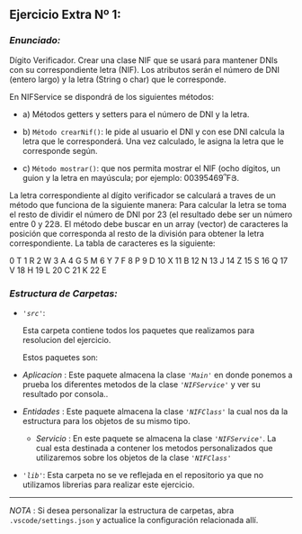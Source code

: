 ## Ejercicio Extra Nº 1:

### *Enunciado:*

Dígito Verificador. Crear una clase NIF que se usará para mantener DNIs
con su correspondiente letra (NIF). Los atributos serán el número de DNI
(entero largo) y la letra (String o char) que le corresponde.

En NIFService se dispondrá de los siguientes métodos:

+ a) Métodos getters y setters para el número de DNI y la letra.

+ b) `Método crearNif()`: le pide al usuario el DNI y con ese DNI calcula la
letra que le corresponderá. Una vez calculado, le asigna la letra que
le corresponde según.

+ c) `Método mostrar()`: que nos permita mostrar el NIF (ocho dígitos, un
guion y la letra en mayúscula; por ejemplo: 00395469՞FՅ.

La letra correspondiente al dígito verificador se calculará a traves de un
método que funciona de la siguiente manera: Para calcular la letra se
toma el resto de dividir el número de DNI por 23 (el resultado debe ser
un número entre 0 y 22Յ. El método debe buscar en un array (vector) de
caracteres la posición que corresponda al resto de la división para
obtener la letra correspondiente. La tabla de caracteres es la siguiente:

0 T
1 R
2 W
3 A
4 G
5 M
6 Y
7 F
8 P
9 D
10 X
11 B
12 N
13 J
14 Z
15 S
16 Q
17 V
18 H
19 L
20 C
21 K
22 E

### *Estructura de Carpetas:*

+ *`'src'`*:
    <p>Esta carpeta contiene todos los paquetes que realizamos para resolucion del ejercicio.</p>

    Estos paquetes son:
  
 + *Aplicacion* : Este paquete almacena la clase *`'Main'`* en donde ponemos a prueba los diferentes metodos de la clase *`'NIFService'`* y ver su resultado por consola..
  
 + *Entidades* : Este paquete almacena la clase *`'NIFClass'`* la cual nos da la estructura para los objetos de su mismo tipo.
  
    + *Servicio* :  En este paquete se almacena la clase *`'NIFService'`*. La cual esta destinada a contener los metodos personalizados que utilizaremos sobre los objetos de la clase *`'NIFClass'`*

+ *`'lib'`*: Esta carpeta no se ve reflejada en el repositorio ya que no utilizamos librerias para realizar este ejercicio.

---

*NOTA* : Si desea personalizar la estructura de carpetas, abra `.vscode/settings.json` y actualice la configuración relacionada allí.

